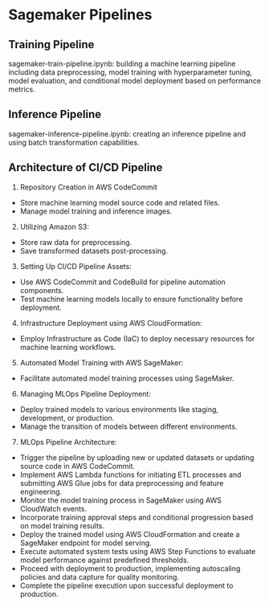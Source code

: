 # Sagemaker Pipelines

## Training Pipeline

sagemaker-train-pipeline.ipynb: building a machine learning pipeline including data preprocessing, model training with hyperparameter tuning, model evaluation, and conditional model deployment based on performance metrics.   

## Inference Pipeline

sagemaker-inference-pipeline.ipynb: creating an inference pipeline and using batch transformation capabilities.

## Architecture of CI/CD Pipeline

1. Repository Creation in AWS CodeCommit     
- Store machine learning model source code and related files.    
- Manage model training and inference images.    

2. Utilizing Amazon S3:   
- Store raw data for preprocessing.     
- Save transformed datasets post-processing.    

3. Setting Up CI/CD Pipeline Assets:
- Use AWS CodeCommit and CodeBuild for pipeline automation components.     
- Test machine learning models locally to ensure functionality before deployment.      

4. Infrastructure Deployment using AWS CloudFormation:    
- Employ Infrastructure as Code (IaC) to deploy necessary resources for machine learning workflows.   

5. Automated Model Training with AWS SageMaker:     
- Facilitate automated model training processes using SageMaker.      

6. Managing MLOps Pipeline Deployment:    
- Deploy trained models to various environments like staging, development, or production.     
- Manage the transition of models between different environments.     

7. MLOps Pipeline Architecture:    
- Trigger the pipeline by uploading new or updated datasets or updating source code in AWS CodeCommit. 
- Implement AWS Lambda functions for initiating ETL processes and submitting AWS Glue jobs for data preprocessing and feature engineering.    
- Monitor the model training process in SageMaker using AWS CloudWatch events.    
- Incorporate training approval steps and conditional progression based on model training results.     
- Deploy the trained model using AWS CloudFormation and create a SageMaker endpoint for model serving.  
- Execute automated system tests using AWS Step Functions to evaluate model performance against predefined thresholds.     
- Proceed with deployment to production, implementing autoscaling policies and data capture for quality monitoring.     
- Complete the pipeline execution upon successful deployment to production.       